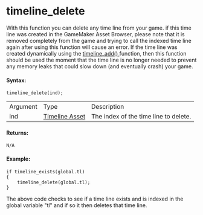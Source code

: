 # timeline_delete

With this function you can delete any time line from your game. if this
time line was created in the GameMaker Asset Browser, please note that
it is removed completely from the game and trying to call the indexed
time line again after using this function will cause an error. If the
time line was created dynamically using the [ timeline_add()
](timeline_add) function, then this function should be used the
moment that the time line is no longer needed to prevent any memory
leaks that could slow down (and eventually crash) your game.

#### Syntax:

``` gml
timeline_delete(ind);
```

|          |                                                                    |                                       |
|----------|--------------------------------------------------------------------|---------------------------------------|
| Argument | Type                                                               | Description                           |
| ind      |  [Timeline Asset](../../../../../The_Asset_Editors/Timelines)  | The index of the time line to delete. |

#### Returns:

``` gml
N/A
```

#### Example:

``` gml
if timeline_exists(global.tl)
{
    timeline_delete(global.tl);
}
```

The above code checks to see if a time line exists and is indexed in the
global variable "tl" and if so it then deletes that time line.
